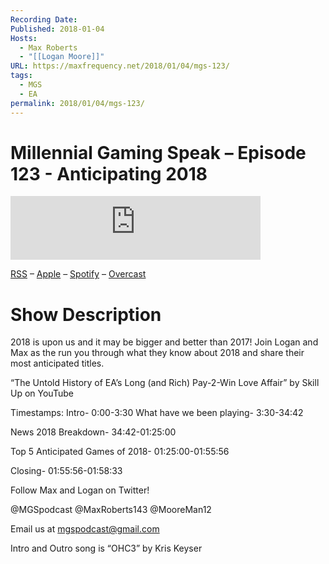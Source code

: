 ```yaml
---
Recording Date: 
Published: 2018-01-04
Hosts:
  - Max Roberts
  - "[[Logan Moore]]"
URL: https://maxfrequency.net/2018/01/04/mgs-123/
tags:
  - MGS
  - EA
permalink: 2018/01/04/mgs-123/
---
```

# Millennial Gaming Speak – Episode 123 - Anticipating 2018

<iframe src="https://podcasters.spotify.com/pod/show/millennialgamingspeak/embed/episodes/Episode-123-Anticipating-2018-e1adhrd/a-a6ts40j" height="102px" width="400px" frameborder="0" scrolling="no"></iframe>

[RSS](https://anchor.fm/s/74aa3858/podcast/rss) – [Apple](https://podcasts.apple.com/us/podcast/episode-3-gdc-wrap-up/id1000915981?i=1000542222515) – [Spotify](https://open.spotify.com/episode/7wePXT4Bt22LWifVLx3n8y) – [Overcast](https://overcast.fm/+EtIgeWxEU)
# Show Description

2018 is upon us and it may be bigger and better than 2017! Join Logan and Max as the run you through what they know about 2018 and share their most anticipated titles.

“The Untold History of EA’s Long (and Rich) Pay-2-Win Love Affair” by Skill Up on YouTube

Timestamps:
Intro- 0:00-3:30
What have we been playing- 3:30-34:42

News
2018 Breakdown- 34:42-01:25:00

Top 5 Anticipated Games of 2018- 01:25:00-01:55:56

Closing- 01:55:56-01:58:33

Follow Max and Logan on Twitter!

@MGSpodcast
@MaxRoberts143
@MooreMan12

Email us at mgspodcast@gmail.com

Intro and Outro song is “OHC3” by Kris Keyser